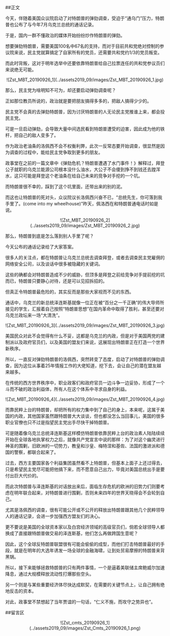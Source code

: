 ##正文

今天，伴随着美国众议院启动了对特朗普的弹劾调查，受迫于“通乌门”压力，特朗普也公布了与今年7月乌克兰总统的通话记录。

于是，国内一群不懂政治的媒体开始纷纷炒作特朗普的弹劾。

想要弹劾特朗普，需要美国100名中67名的支持，而对于目前共和党绝对控制的参议院来说，民主党就算搞定了自家所有的党员，还需要共和党约1/3的党员叛变。

而此时背叛，这对于明年选举中还要依靠特朗普给自己拉票连任的共和党参议员们来说绝无可能。

 <div align="center">![Zst_MBT_20190926_1](../assets2019_09/images/Zst_MBT_20190926_1.jpg)</div>

那么，民主党为啥明知不可为，却还要启动弹劾调查呢？

正如那位教员所说的，政治就是要把朋友搞得多多的，把敌人搞得少少的。

民主党不会真的去弹劾特朗普，因为讨厌特朗普的人无论民主党推谁上来，都会投民主党。

可是一旦启动弹劾，会导致大量中间选民看到特朗普遭受的迫害，因此成为他的铁杆，把自己的敌人变多了。

作为政治老油条的洛佩西不会不权衡利弊，此次一反常态要开始调查，很显然是因为调查的过程中，能给民主党争取到更多的朋友。

政事堂在之前的一篇文章中《弹劾危机？特朗普遭遇了水门事件！》解释过，拜登公子就职的乌克兰能源公司根本没什么油水，大公子不会傻到挣不到钱还去蹚浑水，这只可能是拜登这个老油条在给自己未来的竞争对手挖的一个坑。

而特朗普很不幸的，踩到了这个坑里面，还带出来的别的泥。

而这也让特朗普的死对头，众议院议长洛佩西兴奋不已，“总统先生，你可落到我手里了。(come into my wheelhouse)”昨天，佩洛西在和特朗普通电话时如是说。

 <div align="center">![Zst_MBT_20190926_2](../assets2019_09/images/Zst_MBT_20190926_2.jpg)</div>

那么，特朗普到底是怎么落到别人手里了呢？

今天公布的通话记录给了大家答案。

很多人的关注点，都在特朗普让乌克兰总统去调查拜登，或者去调查民主党雇佣的网络安全公司，以及谈话中很多被隐藏的关键词。

这些的确都会对特朗普造成不少的威胁，但顶多是拜登之前给竞争对手提前挖的坑而已，特朗普只要静心对待，还是可以见招拆招的。

但真正令特朗普最危险的，其实反而是那些大家视而不见的东西。

通话中，乌克兰的新总统泽连斯基就像一位正在被“百分之一千正确”的伟大导师所接见的学生，汇报着自己按照“特朗普思想”在国内革命中取得了胜利，甚至还要对乌克兰政坛来一场“大清洗”。

 <div align="center">![Zst_MBT_20190926_3](../assets2019_09/images/Zst_MBT_20190926_3.jpg)</div>

美国民众对此不会觉得有什么不妥，这都是乌克兰的内政，但是对于美国两党的建制派以及政府官员们，以及美国的盟友们来说，这展现出特朗普正在打造一个世界新秩序。

所以，一直反对弹劾特朗普的洛佩西，突然转变了态度，启动了对特朗普的弹劾调查，因为这位从事着25年情报工作的大佬知道，挖下去，会让自己的潜在盟友越来越多。

在传统的西方世界秩序中，职业政客们和政府官员一边斗争一边妥协，形成了一个斗而不破的政治利益体，所有人在这个体系中寻求自身的利益。

 <div align="center">![Zst_MBT_20190926_4](../assets2019_09/images/Zst_MBT_20190926_4.jpg)</div>
 
而靠民粹上台的特朗普，却把所有的权力集中到了自己的身上，本来呢，这属于美国的内政，其他国家虽然跟特朗普大大谈谈，但也都没怎么当回事儿，美国的很多职业官僚也只不过是指望民主党出手尽快干掉特朗普。

可是随着像乌克兰总统泽连斯基这样模仿特朗普依靠民粹上台的政治素人陆陆续续开始在全球各地执掌权力之后，就像共产党宣言中说的那样：为了对这个幽灵进行神圣的围剿，旧欧洲的一切势力，教皇和沙皇、梅特涅和基佐、法国的激进派和德国的警察，都联合起来了。

过去，西方主要国家各个利益集团虽然看不上特朗普，但基本上面子上还过得去，只是希望民主党尽可能把他搞下来，而不愿意自己出力，毕竟对美国总统出手是要付出巨大代价的。

而此次特朗普与泽连斯基的对话放出来后，面临生存危机的欧洲的旧势力们则要考虑在明年联合起来，对特朗普进行围剿，否则未来四年的世界天晓得会不会轮到自己。

尤其是洛佩西的调查，很有可能公开或不公开的释放出特朗普跟其他几个民粹领导人的通话记录，会进一步加强西方盟友们的决心。

更不要说是美国的全球资本家以及白宫经济领域的高级官员们，倘若全球领导人都换成了直接跟特朗普做交易的泽连斯基，他们怎么再做跨国生意呢？

因此，这个全球反特朗普联盟很有可能会偷偷的成型，而他们打击特朗普最好的手段，就是在明年的大选年诱发一场全球的金融海啸，让到处贸易摩擦的特朗普来背黑锅。

所以，接下来能够拯救特朗普的只有两件事情，一个是逼着美联储主席鲍威尔加速降息，通过大规模释放流动性打爆那些空头。

另一个则是与某些重要经济体尽快达成默契，在需要的关键节点上，让自己拥有绝地反击的资本。

对此，政事堂不禁想起了当年贾谊的一句话，“仁义不施，而攻守之势异也”。

##留言区
 <div align="center">![Zst_cmts_20190926_1](../assets2019_09/images/Zst_Cmts_20190926_1.png)</div>